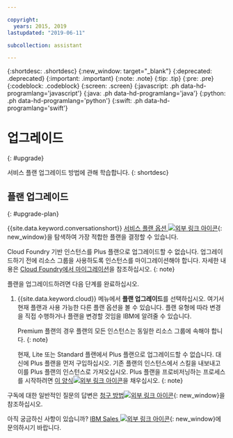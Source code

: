 ```yaml
---

copyright:
  years: 2015, 2019
lastupdated: "2019-06-11"

subcollection: assistant

---
```


{:shortdesc: .shortdesc}
{:new_window: target="_blank"}
{:deprecated: .deprecated}
{:important: .important}
{:note: .note}
{:tip: .tip}
{:pre: .pre}
{:codeblock: .codeblock}
{:screen: .screen}
{:javascript: .ph data-hd-programlang='javascript'}
{:java: .ph data-hd-programlang='java'}
{:python: .ph data-hd-programlang='python'}
{:swift: .ph data-hd-programlang='swift'}

# 업그레이드
{: #upgrade}

서비스 플랜 업그레이드 방법에 관해 학습합니다.
{: shortdesc}

## 플랜 업그레이드
{: #upgrade-plan}

{{site.data.keyword.conversationshort}} [서비스 플랜 옵션 ![외부 링크 아이콘](../../icons/launch-glyph.svg "외부 링크 아이콘")](https://www.ibm.com/cloud/watson-assistant/pricing/){: new_window}을 탐색하여 가장 적합한 플랜을 결정할 수 있습니다.

Cloud Foundry 기반 인스턴스를 Plus 플랜으로 업그레이드할 수 없습니다. 업그레이드하기 전에 리소스 그룹을 사용하도록 인스턴스를 마이그레이션해야 합니다. 자세한 내용은 [Cloud Foundry에서 마이그레이션](/docs/services/watson?topic=watson-migrate)을 참조하십시오.
{: note}

플랜을 업그레이드하려면 다음 단계를 완료하십시오.

1.  {{site.data.keyword.cloud}} 메뉴에서 **플랜 업그레이드**를 선택하십시오.
    여기서 현재 플랜과 사용 가능한 다른 플랜 옵션을 볼 수 있습니다. 플랜 유형에 따라 변경을 직접 수행하거나 플랜을 변경할 것임을 IBM에 알려줄 수 있습니다.

    Premium 플랜의 경우 플랜의 모든 인스턴스는 동일한 리소스 그룹에 속해야 합니다. {: note} 

    현재, Lite 또는 Standard 플랜에서 Plus 플랜으로 업그레이드할 수 없습니다. 대신에 Plus 플랜을 먼저 구입하십시오. 기존 플랜의 인스턴스에서 스킬을 내보내고 이를 Plus 플랜의 인스턴스로 가져오십시오. Plus 플랜을 프로비저닝하는 프로세스를 시작하려면 [이 양식![외부 링크 아이콘](../../icons/launch-glyph.svg "외부 링크 아이콘")](https://ibm.biz/contact-WA-plus)을 채우십시오.
    {: note}

구독에 대한 일반적인 질문의 답변은 [청구 방법![외부 링크 아이콘](../../icons/launch-glyph.svg "외부 링크 아이콘")](/docs/billing-usage?topic=billing-usage-charges){: new_window}을 참조하십시오. 

아직 궁금하신 사항이 있습니까? [IBM Sales ![외부 링크 아이콘](../../icons/launch-glyph.svg "외부 링크 아이콘")](https://www.ibm.com/account/reg/us-en/subscribe?formid=urx-20970){: new_window}에 문의하시기 바랍니다.
